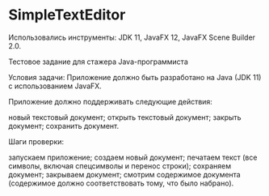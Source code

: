 # SimpleTextEditor

Использовались инструменты: JDK 11, JavaFX 12, JavaFX Scene Builder 2.0.




Тестовое задание для стажера Java-программиста

Условия задачи:
Приложение должно быть разработано на Java (JDK 11) с использованием JavaFX.

Приложение должно поддерживать следующие действия:

новый текстовый документ;
открыть текстовый документ;
закрыть документ;
сохранить документ.


Шаги проверки:

запускаем приложение;
создаем новый документ;
печатаем текст (все символы, включая спецсимволы и перенос строки);
сохраняем документ;
закрываем документ;
смотрим содержимое документа (содержимое должно соответствовать тому, что было набрано).
